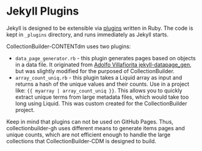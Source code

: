 # Jekyll Plugins

Jekyll is designed to be extensible via [plugins](https://jekyllrb.com/docs/plugins/) written in Ruby.
The code is kept in `_plugins` directory, and runs immediately as Jekyll starts.

CollectionBuilder-CONTENTdm uses two plugins:

- `data_page_generator.rb` - this plugin generates pages based on objects in a data file. It originated from [Adolfo Villafiorita jekyll-datapage_gen](https://github.com/avillafiorita/jekyll-datapage_gen), but was slightly modified for the purposed of CollectionBuilder.
- `array_count_uniq.rb` - this plugin takes a Liquid array as input and returns a hash of the unique values and their counts. Use in a project like: `{{ myarray | array_count_uniq }}`. This allows you to quickly extract unique terms from large metadata files, which would take too long using Liquid. This was custom created for the CollectionBuilder project.

Keep in mind that plugins can not be used on GitHub Pages.
Thus, collectionbuilder-gh uses different means to generate items pages and unique counts, which are not efficient enough to handle the large collections that CollectionBuilder-CDM is designed to build.
